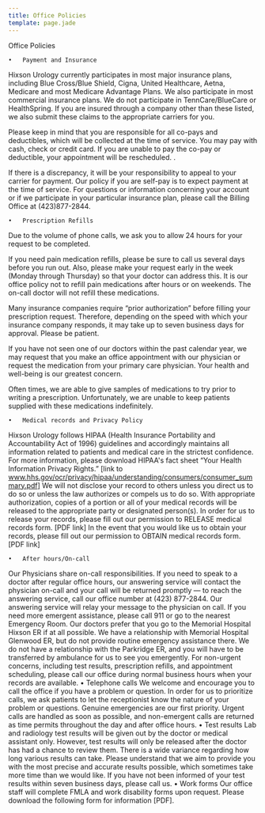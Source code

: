 ```yaml
---
title: Office Policies
template: page.jade
---
```


Office Policies

	•	Payment and Insurance
Hixson Urology currently participates in most major insurance plans, including Blue Cross/Blue Shield, Cigna, United Healthcare, Aetna, Medicare and most Medicare Advantage Plans.  We also participate in most commercial insurance plans.  We do not participate in TennCare/BlueCare or HealthSpring.  If you are insured through a company other than these listed, we also submit these claims to the appropriate carriers for you. 

Please keep in mind that you are responsible for all co-pays and deductibles, which will be collected at the time of service. You may pay with cash, check or credit card. If you are unable to pay the co-pay or deductible, your appointment will be rescheduled. .

If there is a discrepancy, it will be your responsibility to appeal to your carrier for payment. Our policy if you are self-pay is to expect payment at the time of service. For questions or information concerning your account or if we participate in your particular insurance plan, please call the Billing Office at (423)877-2844.

	•	Prescription Refills
Due to the volume of phone calls, we ask you to allow 24 hours for your request to be completed.

If you need pain medication refills, please be sure to call us several days before you run out. Also, please make your request early in the week (Monday through Thursday) so that your doctor can address this. It is our office policy not to refill pain medications after hours or on weekends. The on-call doctor will not refill these medications.

Many insurance companies require “prior authorization” before filling your prescription request. Therefore, depending on the speed with which your insurance company responds, it may take up to seven business days for approval. Please be patient.

If you have not seen one of our doctors within the past calendar year, we may request that you make an office appointment with our physician or request the medication from your primary care physician. Your health and well-being is our greatest concern.

Often times, we are able to give samples of medications to try prior to writing a prescription. Unfortunately, we are unable to keep patients supplied with these medications indefinitely.

	•	Medical records and Privacy Policy
Hixson Urology follows HIPAA (Health Insurance Portability and Accountability Act of 1996) guidelines and accordingly maintains all information related to patients and medical care in the strictest confidence. For more information, please download HIPAA's fact sheet “Your Health Information Privacy Rights.” [link to www.hhs.gov/ocr/privacy/hipaa/understanding/consumers/consumer_summary.pdf]
We will not disclose your record to others unless you direct us to do so or unless the law authorizes or compels us to do so. With appropriate authorization, copies of a portion or all of your medical records will be released to the appropriate party or designated person(s).
In order for us to release your records, please fill out our permission to RELEASE medical records form. [PDF link]  In the event that you would like us to obtain your records, please fill out our permission to OBTAIN medical records form. [PDF link]

	•	After hours/On-call
Our Physicians share on-call responsibilities. If you need to speak to a doctor after regular office hours, our answering service will contact the physician on-call and your call will be returned promptly — to reach the answering service, call our office number at (423) 877-2844. Our answering service will relay your message to the physician on call.
If you need more emergent assistance, please call 911 or go to the nearest Emergency Room. Our doctors prefer that you go to the Memorial Hospital Hixson ER if at all possible. We have a relationship with Memorial Hospital Glenwood ER, but do not provide routine emergency assistance there. We do not have a relationship with the Parkridge ER, and you will have to be transferred by ambulance for us to see you emergently.
For non-urgent concerns, including test results, prescription refills, and appointment scheduling, please call our office during normal business hours when your records are available.
	•	Telephone calls
We welcome and encourage you to call the office if you have a problem or question. In order for us to prioritize calls, we ask patients to let the receptionist know the nature of your problem or questions. Genuine emergencies are our first priority. Urgent calls are handled as soon as possible, and non-emergent calls are returned as time permits throughout the day and after office hours.
	•	Test results
Lab and radiology test results will be given out by the doctor or medical assistant only.  However, test results will only be released after the doctor has had a chance to review them.  There is a wide variance regarding how long various results can take. Please understand that we aim to provide you with the most precise and accurate results possible, which sometimes take more time than we would like. If you have not been informed of your test results within seven business days, please call us.
	•	Work forms
Our office staff will complete FMLA and work disability forms upon request.  Please download the following form for information [PDF].
